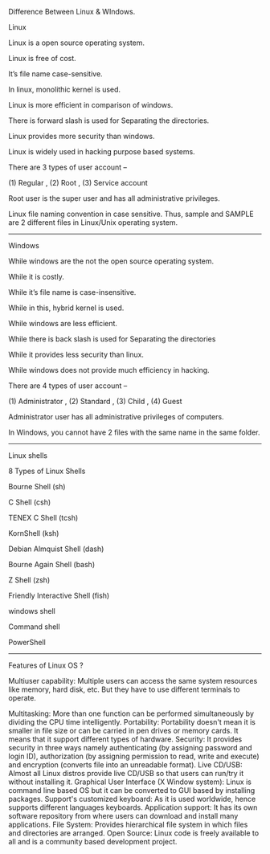 Difference Between Linux & WIndows.

Linux 

Linux is a open source operating system.	

Linux is free of cost.	

It’s file name case-sensitive.

In linux, monolithic kernel is used.

Linux is more efficient in comparison of windows.	

There is forward slash is used for Separating the directories.	

Linux provides more security than windows.	

Linux is widely used in hacking purpose based systems.	

There are 3 types of user account – 

(1) Regular , (2) Root , (3) Service account

Root user is the super user and has all administrative privileges.	

Linux file naming convention in case sensitive. Thus, sample and SAMPLE are 2 different files in Linux/Unix operating system.	

--------------------------------------------------------------------------------------------

Windows

While windows are the not the open source operating system.

While it is costly.

While it’s file name is case-insensitive.

While in this, hybrid kernel is used.

While windows are less efficient.

While there is back slash is used for Separating the directories

While it provides less security than linux.

While windows does not provide much efficiency in hacking.

There are 4 types of user account – 

(1) Administrator , (2) Standard , (3) Child , (4) Guest

Administrator user has all administrative privileges of computers.

In Windows, you cannot have 2 files with the same name in the same folder.

--------------------------------------------------------------------------------------------
Linux shells 

8 Types of Linux Shells

Bourne Shell (sh)

C Shell (csh)

TENEX C Shell (tcsh)

KornShell (ksh)

Debian Almquist Shell (dash)

Bourne Again Shell (bash)

Z Shell (zsh)

Friendly Interactive Shell (fish)

windows shell 

Command shell

PowerShell

---------------------------------------------------------------------------------------------
Features of Linux OS ?

Multiuser capability: Multiple users can access the same system resources like memory, hard disk, etc. But they have to use different terminals to operate.

Multitasking: More than one function can be performed simultaneously by dividing the CPU time intelligently.
Portability: Portability doesn't mean it is smaller in file size or can be carried in pen drives or memory cards. It means that it support different types of hardware.
Security: It provides security in three ways namely authenticating (by assigning password and login ID), authorization (by assigning permission to read, write and execute) and encryption (converts file into an unreadable format).
Live CD/USB: Almost all Linux distros provide live CD/USB so that users can run/try it without installing it.
Graphical User Interface (X Window system): Linux is command line based OS but it can be converted to GUI based by installing packages.
Support's customized keyboard: As it is used worldwide, hence supports different languages keyboards.
Application support: It has its own software repository from where users can download and install many applications.
File System: Provides hierarchical file system in which files and directories are arranged.
Open Source: Linux code is freely available to all and is a community based development project.
